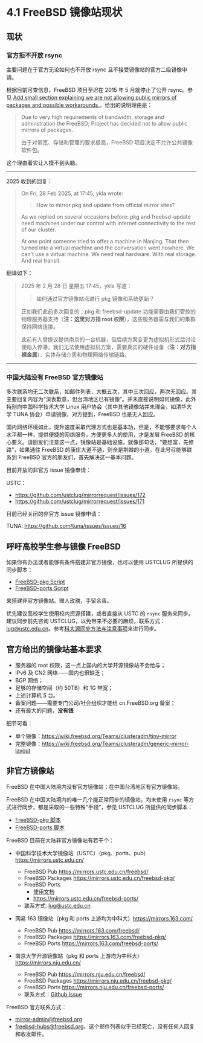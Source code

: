 # 4.1 FreeBSD 镜像站现状

## 现状

### 官方拒不开放 rsync

主要问题在于官方无论如何也不开放 rsync 且不接受镜像站的官方二级镜像申请。

根据目前可查信息，FreeBSD 项目至迟在 2015 年 5 月就停止了公开 rsync。参见 [Add small section explaining we are not allowing public mirrors of packages and possible workarounds.](https://reviews.freebsd.org/R9:3418e47d2f6cd8dd04ac934f38d136ba9101a5a8)。给出的说明理由是：

>Due to very high requirements of bandwidth, storage and adminstration the FreeBSD; Project has decided not to allow public mirrors of packages.
>
>由于对带宽、存储和管理的要求极高，FreeBSD 项目决定不允许公共镜像软件包。

这个理由着实让人摸不到头脑。

---

2025 收到的回复：

>On Fri, 28 Feb 2025, at 17:45, ykla wrote:
>> How to mirror pkg and update from official mirror sites?
>
>As we replied on several occasions before: pkg and freebsd-update need machines under our control with internet connectivity to the rest of our cluster.
>
>At one point someone tried to offer a machine in Nanjing. That then turned into a virtual machine and the conversation went nowhere. We can't use a virtual machine. We need real hardware. With real storage. And real transit.

翻译如下：

>2025 年 2 月 28 日 星期五 17:45，ykla 写道：
>> 如何通过官方镜像站点进行 pkg 镜像和系统更新？
>
>正如我们此前多次回复的：pkg 和 freebsd-update 功能需要由我们管控的物理服务器支持（**注：这里对方指 root 权限**），这些服务器需与我们的集群保持网络连接。
>
>此前有人曾提议提供南京的一台机器，但后续方案变更为虚拟机形式后讨论便陷入停滞。我们无法使用虚拟机方案，需要真实的硬件设备（**注：对方指裸金属**）、实体存储介质和物理网络传输链路。

---

### 中国大陆没有 FreeBSD 官方镜像站

多次联系均无二次联系，如邮件列表，大概五次，其中三次回应，两次无回应。其主要回复内容为“深表歉意，但台湾地区已有镜像”。并未直接说明如何镜像，此外特别向中国科学技术大学 Linux 用户协会（其中其他镜像站并未理会，如清华大学 TUNA 协会）申请镜像，对方提到，FreeBSD 也是无人回应。

国内网络环境如此，提升速度采取代理方式也是基本功，但是，不能够要求每个人水平都一样，提供便捷的网络服务，方便更多人的使用，才是发展 FreeBSD 的核心要义。请朋友们注意这一点，镜像站是基础设施，就像那句话，“要想富，先修路”，如果通往 FreeBSD 的康庄大道不通，则全是荆棘的小道。在此号召能够联系到 FreeBSD 官方的朋友们，首先解决这一基本问题。

目前开放的非官方 issue 镜像申请：

USTC：

- <https://github.com/ustclug/mirrorrequest/issues/172>
- <https://github.com/ustclug/mirrorrequest/issues/171>

目前已经关闭的非官方 issue 镜像申请：

TUNA: <https://github.com/tuna/issues/issues/16>

## 呼吁高校学生参与镜像 FreeBSD

如果你有办法或者能够有条件搭建非官方镜像，也可以使用 USTCLUG 所提供的同步脚本：

- [FreeBSD-pkg Script](https://github.com/ustclug/ustcmirror-images/blob/master/freebsd-pkg/sync.sh)
- [FreeBSD-ports Script](https://github.com/ustclug/ustcmirror-images/blob/master/freebsd-ports/sync-ports.sh)

来搭建非官方镜像站。赠人玫瑰，手留余香。

优先建议高校学生使用校内资源搭建，或者直接从 USTC 的 `rsync` 服务来同步。建议同步前先咨询 USTCLUG，以免带来不必要的麻烦，联系方式： [lug@ustc.edu.cn](mailto:lug@ustc.edu.cn)。参考[科大源同步方法与注意事项](https://mirrors.ustc.edu.cn/help/rsync-guide.html)来进行同步。

## 官方给出的镜像站基本要求

- 服务器的 root 权限，这一点上国内的大学开源镜像站不会给与；
- IPv6 及 CN2 网络——国内也很缺乏；
- BGP 网络；
- 足够的存储空间（约 50TB）和 1G 带宽；
- 上述计算机 5 台。
- 备案问题——需要专门公司/社会组织才能给 cn.FreeBSD.org 备案；
- 还有最大的问题，**没有钱**

细节可看：

- 单个镜像：<https://wiki.freebsd.org/Teams/clusteradm/tiny-mirror>
- 完整镜像：<https://wiki.freebsd.org/Teams/clusteradm/generic-mirror-layout>

## 非官方镜像站

FreeBSD 在中国大陆境内没有官方镜像站；在中国台湾地区有官方镜像站。

FreeBSD 在中国大陆境内的唯一几个能正常同步的镜像站，均未使用 `rsync` 等方式进行同步，都是采取的一些特殊"手段"，参见 USTCLUG 所提供的同步脚本：

- [FreeBSD-pkg 脚本](https://github.com/ustclug/ustcmirror-images/blob/master/freebsd-pkg/sync.sh)
- [FreeBSD-ports 脚本](https://github.com/ustclug/ustcmirror-images/blob/master/freebsd-ports/sync-ports.sh)

FreeBSD 目前在大陆非官方镜像站有若干个：

- 中国科学技术大学镜像站（USTC）（pkg、ports、pub）<https://mirrors.ustc.edu.cn/>
  - FreeBSD Pub <https://mirrors.ustc.edu.cn/freebsd/>
  - FreeBSD Packages <https://mirrors.ustc.edu.cn/freebsd-pkg/>
  - FreeBSD Ports
    - [使用文档](https://mirrors.ustc.edu.cn/help/freebsd-ports.html)
    - <https://mirrors.ustc.edu.cn/freebsd-ports/>
  - 联系方式: [lug@ustc.edu.cn](mailto:lug@ustc.edu.cn)

- 网易 163 镜像站（pkg 和 ports 上游均为中科大）<https://mirrors.163.com/>
  - FreeBSD Pub <https://mirrors.163.com/freebsd/>
  - FreeBSD Packages <https://mirrors.163.com/freebsd-pkg/>
  - FreeBSD Ports <https://mirrors.163.com/freebsd-ports/>

- 南京大学开源镜像站（pkg 和 ports 上游均为中科大）<https://mirrors.nju.edu.cn/>
  - FreeBSD Pub <https://mirrors.nju.edu.cn/freebsd/>
  - FreeBSD Packages <https://mirrors.nju.edu.cn/freebsd-pkg/>
  - FreeBSD Ports <https://mirrors.nju.edu.cn/freebsd-ports/>
  - 联系方式：[Github Issue](https://github.com/nju-lug/NJU-Mirror-Issue/issues)

FreeBSD 官方联系方式：

- [mirror-admin@freebsd.org](mailto:mirror-admin@freebsd.org)
- [freebsd-hubs@freebsd.org](mailto:freebsd-hubs@freebsd.org)，这个邮件列表似乎已经死亡，没有任何人回复和收发邮件。
